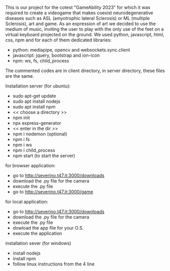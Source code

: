 This is our project for the cotest "GameAbility 2023" for which it was required to create a videogame that makes coexist neurodegenerative diseases such as ASL (amyotrophic lateral Sclerosis) or ML (multiple Sclerosis), art and game.
As an expression of art we decided to use the medium of music, inviting the user to play with the only use of the feet on a virtual keyboard projected on the ground.
We used python, javascript, html, css, npm and for each of them dedicated libraries:
- python: mediapipe, opencv and websockets.sync.client 
-  javascript:  jquery, bootstrap and ion-icon
- npm: ws, fs, child_process

The commented codes are in client directory, in server directory, these files are the same.

Installation server (for ubuntu):
- sudo apt-get update
- sudo apt install nodejs
- sudo apt install npm
- << choose a directory >>
- npm init
- npx express-generator
- << enter in the dir >>
- npm i nodemon (optional)
- npm i fs
- npm i ws
- npm i child_process
- npm start (to start the server)

for browser application:
- go to http://severino.t47.it:3000/downloads
- download the .py file for the camera
- execute the .py file
- go to http://severino.t47.it:3000/game

for local application:
- go to http://severino.t47.it:3000/downloads
- download the .py file for the camera
- execute the .py file
- dowload the app file for your O.S.
- execute the application

installation sever (for windows)
- install nodejs
- install npm
- follow linux instructions from the 4 line
